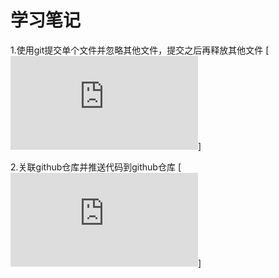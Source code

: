 # 学习笔记

1.使用git提交单个文件并忽略其他文件，提交之后再释放其他文件 [![](https://github.com/SkyHots/NoteLearn/blob/main/GitLearn/%E4%BD%BF%E7%94%A8git%E6%8F%90%E4%BA%A4%E5%8D%95%E4%B8%AA%E6%96%87%E4%BB%B6%E5%B9%B6%E5%BF%BD%E7%95%A5%E5%85%B6%E4%BB%96%E6%96%87%E4%BB%B6%EF%BC%8C%E6%8F%90%E4%BA%A4%E4%B9%8B%E5%90%8E%E5%86%8D%E9%87%8A%E6%94%BE%E5%85%B6%E4%BB%96%E6%96%87%E4%BB%B6.md)]

2.关联github仓库并推送代码到github仓库 [![](https://github.com/SkyHots/NoteLearn/blob/main/GitLearn/%E5%85%B3%E8%81%94github%E4%BB%93%E5%BA%93%E5%B9%B6%E6%8E%A8%E9%80%81%E4%BB%A3%E7%A0%81%E5%88%B0github%E4%BB%93%E5%BA%93.md)]